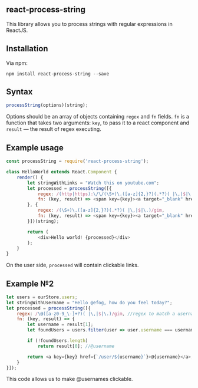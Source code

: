 react-process-string
-----
This library allows you to process strings with regular expressions in ReactJS.

Installation
---
Via npm:
```
npm install react-process-string --save
```

Syntax
---
```javascript
processString(options)(string);
```

Options should be an array of objects containing `regex` and `fn` fields.
`fn` is a function that takes two arguments: `key`, to pass it to a react component and `result` — the result of regex executing.

Example usage
---
```javascript
const processString = require('react-process-string');

class HelloWorld extends React.Component {
    render() {
        let stringWithLinks = "Watch this on youtube.com";
        let processed = processString([{
            regex: /(http|https):\/\/(\S+)\.([a-z]{2,}?)(.*?)( |\,|$|\.)/gim,
            fn: (key, result) => <span key={key}><a target="_blank" href={`${result[1]}://${result[2]}.${result[3]}${result[4]}`}>{result[2]}.{result[3]}{result[4]}</a>{result[5]}</span>
        }, {
            regex: /(\S+)\.([a-z]{2,}?)(.*?)( |\,|$|\.)/gim,
            fn: (key, result) => <span key={key}><a target="_blank" href={`http://${result[1]}.${result[2]}${result[3]}`}>{result[1]}.{result[2]}{result[3]}</a>{result[4]}</span>
        }])(string);

        return (
            <div>Hello world! {processed}</div>
        );
    }
}
```
On the user side, `processed` will contain clickable links.

Example №2
---
```javascript
let users = ourStore.users;
let stringWithUsername = "Hello @efog, how do you feel today?";
let processed = processString([{
    regex: /\@([a-z0-9_\-]+?)( |\,|$|\.)/gim, //regex to match a username
    fn: (key, result) => {
        let username = result[1];
        let foundUsers = users.filter(user => user.username === username);

        if (!foundUsers.length)
            return result[0]; //@username

        return <a key={key} href={`/user/${username}`}>@{username}</a>;
    }
}]);
```
This code allows us to make @usernames clickable.
